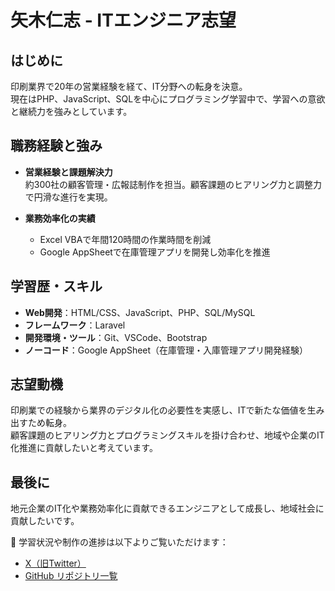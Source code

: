 # 矢木仁志 - ITエンジニア志望 

## はじめに
印刷業界で20年の営業経験を経て、IT分野への転身を決意。  
現在はPHP、JavaScript、SQLを中心にプログラミング学習中で、学習への意欲と継続力を強みとしています。

## 職務経験と強み
- **営業経験と課題解決力**  
  約300社の顧客管理・広報誌制作を担当。顧客課題のヒアリング力と調整力で円滑な進行を実現。

- **業務効率化の実績**  
  - Excel VBAで年間120時間の作業時間を削減  
  - Google AppSheetで在庫管理アプリを開発し効率化を推進

## 学習歴・スキル
- **Web開発**：HTML/CSS、JavaScript、PHP、SQL/MySQL  
- **フレームワーク**：Laravel  
- **開発環境・ツール**：Git、VSCode、Bootstrap  
- **ノーコード**：Google AppSheet（在庫管理・入庫管理アプリ開発経験）

## 志望動機
印刷業での経験から業界のデジタル化の必要性を実感し、ITで新たな価値を生み出すため転身。  
顧客課題のヒアリング力とプログラミングスキルを掛け合わせ、地域や企業のIT化推進に貢献したいと考えています。

## 最後に
地元企業のIT化や業務効率化に貢献できるエンジニアとして成長し、地域社会に貢献したいです。  

📱 学習状況や制作の進捗は以下よりご覧いただけます：  
- [X（旧Twitter）](https://x.com/web_yagi)  
- [GitHub リポジトリ一覧](https://github.com/hitoshiyagi?tab=repositories)

